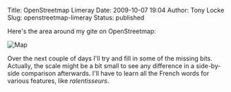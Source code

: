 Title: OpenStreetmap Limeray
Date: 2009-10-07 19:04
Author: Tony Locke
Slug: openstreetmap-limeray
Status: published

Here's the area around my gite on OpenStreetmap:  

![Map]({static}/images/2009/map.png)  

Over the next couple of days I'll try and fill in some of the missing bits. Actually, the scale might be a bit small to see any difference in a side-by-side comparison afterwards. I'll have to learn all the French words for various features, like *ralentisseurs*.
